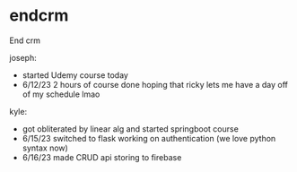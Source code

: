 # endcrm
End crm




joseph:
- started Udemy course today
- 6/12/23 2 hours of course done hoping that ricky lets me have a day off of my schedule lmao

kyle:
- got obliterated by linear alg and started springboot course
- 6/15/23 switched to flask working on authentication (we love python syntax now)
- 6/16/23 made CRUD api storing to firebase
